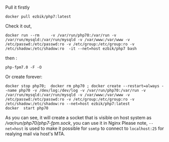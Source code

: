 

Pull it firstly

```
docker pull ezbik/php7:latest
```

Check it out,


```
docker run --rm     -v /var/run/php70:/var/run -v /var/run/mysqld:/var/run/mysqld -v /var/www:/var/www -v /etc/passwd:/etc/passwd:ro -v /etc/group:/etc/group:ro -v /etc/shadow:/etc/shadow:ro  -it --net=host ezbik/php7 bash  
```
then :
```
php-fpm7.0 -F -O
```

Or create forever:
```
docker stop php70;  docker rm php70 ; docker create --restart=always --name php70 -v /dev/log:/dev/log -v /var/run/php70:/var/run -v /var/run/mysqld:/var/run/mysqld -v /var/www:/var/www -v /etc/passwd:/etc/passwd:ro -v /etc/group:/etc/group:ro -v /etc/shadow:/etc/shadow:ro --net=host ezbik/php7:latest  
docker  start php70
```

As you can see, it will create a socket that is visible on host system as */var/run/php70/php7-fpm.sock*, you can use it in Nginx
Please note, `--net=host` is used to make it possible for `ssmtp` to connect to `localhost:25` for realying mail via host's MTA.
